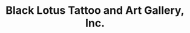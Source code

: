 ---
title: "Black Lotus Tattoo and Art Gallery, Inc."
url: /ocala/black-lotus-tattoo-and-art-gallery-inc/
shop: supermarket
---